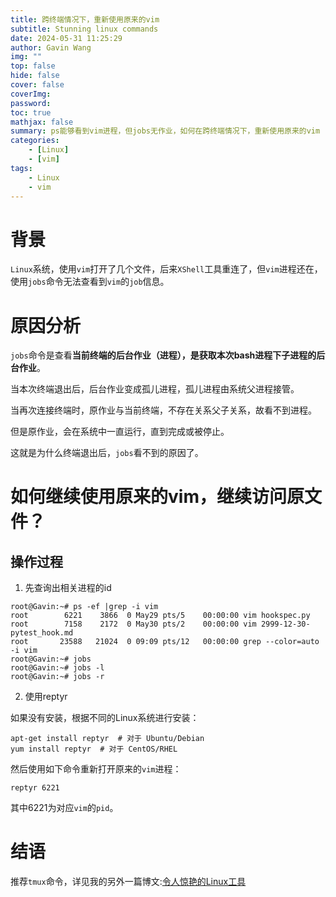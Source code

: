 ```yaml
---
title: 跨终端情况下，重新使用原来的vim
subtitle: Stunning linux commands
date: 2024-05-31 11:25:29
author: Gavin Wang
img: ""
top: false
hide: false
cover: false
coverImg:
password:
toc: true
mathjax: false
summary: ps能够看到vim进程，但jobs无作业，如何在跨终端情况下，重新使用原来的vim
categories:
    - [Linux]
    - [vim]
tags:
    - Linux
    - vim
---
```



# 背景

`Linux`系统，使用`vim`打开了几个文件，后来`XShell`工具重连了，但`vim`进程还在，使用`jobs`命令无法查看到`vim`的`job`信息。

# 原因分析

`jobs`命令是查看**当前终端的后台作业（进程），是获取本次bash进程下子进程的后台作业**。

当本次终端退出后，后台作业变成孤儿进程，孤儿进程由系统父进程接管。

当再次连接终端时，原作业与当前终端，不存在关系父子关系，故看不到进程。

但是原作业，会在系统中一直运行，直到完成或被停止。

这就是为什么终端退出后，`jobs`看不到的原因了。

# 如何继续使用原来的vim，继续访问原文件？

## 操作过程

1. 先查询出相关进程的id

```shell
root@Gavin:~# ps -ef |grep -i vim
root        6221    3866  0 May29 pts/5    00:00:00 vim hookspec.py
root        7158    2172  0 May30 pts/2    00:00:00 vim 2999-12-30-pytest_hook.md
root       23588   21024  0 09:09 pts/12   00:00:00 grep --color=auto -i vim
root@Gavin:~# jobs
root@Gavin:~# jobs -l
root@Gavin:~# jobs -r
```

2. 使用reptyr

如果没有安装，根据不同的Linux系统进行安装：

```shell
apt-get install reptyr  # 对于 Ubuntu/Debian
yum install reptyr  # 对于 CentOS/RHEL
```

然后使用如下命令重新打开原来的`vim`进程：

```shell
reptyr 6221
```

其中6221为对应`vim`的`pid`。

# 结语

推荐`tmux`命令，详见我的另外一篇博文:[令人惊艳的Linux工具](https://gavin-wang-note.github.io/2015/03/09/amazing_linux_commands/)
